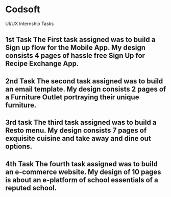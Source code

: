 # Codsoft
UI/UX Internship Tasks

   1st Task 
   The First task assigned was to build a Sign up flow for the Mobile App. My design consists 4 pages of hassle free Sign Up for Recipe Exchange App.
   --------------------------------------------------------------------------------------------------------------------------------------------------


   2nd Task 
   The second task assigned was to build an email template. My design consists 2 pages of a Furniture Outlet portraying their unique furniture.
   --------------------------------------------------------------------------------------------------------------------------------------------


   3rd task 
   The third task assigned was to build a Resto menu. My design consists 7 pages of exquisite cuisine and take away and dine out options.
   --------------------------------------------------------------------------------------------------------------------------------------


   4th Task 
   The fourth task assigned was to build an e-commerce website. My design of 10 pages is about an e-platform of school essentials of a reputed school.
   ---------------------------------------------------------------------------------------------------------------------------------------------------

   


                      
